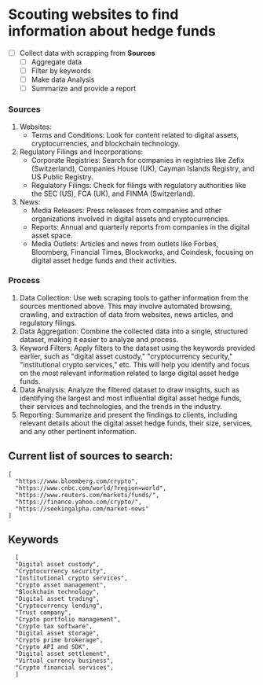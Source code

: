 # Scouting websites to find information about hedge funds


- [ ]  Collect data with scrapping from **Sources**
    - [ ]  Aggregate data
    - [ ]  Filter by keywords
    - [ ]  Make data Analysis
    - [ ]  Summarize and provide a report

### Sources

1. Websites:
    - Terms and Conditions: Look for content related to digital assets, cryptocurrencies, and blockchain technology.
2. Regulatory Filings and Incorporations:
    - Corporate Registries: Search for companies in registries like Zefix (Switzerland), Companies House (UK), Cayman Islands Registry, and US Public Registry.
    - Regulatory Filings: Check for filings with regulatory authorities like the SEC (US), FCA (UK), and FINMA (Switzerland).
3. News:
    - Media Releases: Press releases from companies and other organizations involved in digital assets and cryptocurrencies.
    - Reports: Annual and quarterly reports from companies in the digital asset space.
    - Media Outlets: Articles and news from outlets like Forbes, Bloomberg, Financial Times, Blockworks, and Coindesk, focusing on digital asset hedge funds and their activities.
    

### Process

1. Data Collection: Use web scraping tools to gather information from the sources mentioned above. This may involve automated browsing, crawling, and extraction of data from websites, news articles, and regulatory filings.
2. Data Aggregation: Combine the collected data into a single, structured dataset, making it easier to analyze and process.
3. Keyword Filters: Apply filters to the dataset using the keywords provided earlier, such as "digital asset custody," "cryptocurrency security," "institutional crypto services," etc. This will help you identify and focus on the most relevant information related to large digital asset hedge funds.
4. Data Analysis: Analyze the filtered dataset to draw insights, such as identifying the largest and most influential digital asset hedge funds, their services and technologies, and the trends in the industry.
5. Reporting: Summarize and present the findings to clients, including relevant details about the digital asset hedge funds, their size, services, and any other pertinent information.

## Current list of sources to search: 

```
[
  "https://www.bloomberg.com/crypto",
  "https://www.cnbc.com/world/?region=world",
  "https://www.reuters.com/markets/funds/",
  "https://finance.yahoo.com/crypto/",
  "https://seekingalpha.com/market-news"
]
```

## Keywords 
```
  [ 
  "Digital asset custody",
  "Cryptocurrency security",
  "Institutional crypto services",
  "Crypto asset management",
  "Blockchain technology",
  "Digital asset trading",
  "Cryptocurrency lending",
  "Trust company",
  "Crypto portfolio management",
  "Crypto tax software",
  "Digital asset storage",
  "Crypto prime brokerage",
  "Crypto API and SDK",
  "Digital asset settlement",
  "Virtual currency business",
  "Crypto financial services",
  ]
```
